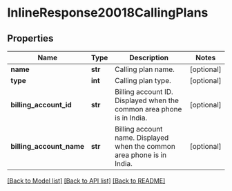 # InlineResponse20018CallingPlans

## Properties
Name | Type | Description | Notes
------------ | ------------- | ------------- | -------------
**name** | **str** | Calling plan name. | [optional] 
**type** | **int** | Calling plan type. | [optional] 
**billing_account_id** | **str** | Billing account ID. Displayed when the common area phone is in India. | [optional] 
**billing_account_name** | **str** | Billing account name. Displayed when the common area phone is in India. | [optional] 

[[Back to Model list]](../README.md#documentation-for-models) [[Back to API list]](../README.md#documentation-for-api-endpoints) [[Back to README]](../README.md)


